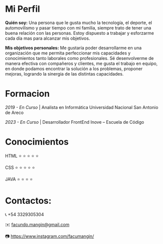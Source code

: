 # Mi Perfil

__Quién soy:__ Una persona que le gusta mucho la tecnología, el deporte, el automovilismo y pasar tiempo con mi familia, siempre trato de tener una buena relación con las personas. Estoy dispuesto a trabajar y esforzarme cada día mas para alcanzar mis objetivos.

__Mis objetivos personales:__ Me gustaría poder desarrollarme en una organización que me permita perfeccionar mis capacidades y conocimientos tanto laborales como profesionales. Sé desenvolverme de manera efectiva con compañeros y clientes, me gusta el trabajo en equipo, en donde podamos encontrar la solución a los problemas, proponer mejoras, logrando la sinergia de las distintas capacidades.

# Formacion
<em> 2019 - En Curso </em> | Analista en Informática   Universidad Nacional San Antonio de Areco

<em> 2023 - En Curso </em> | Desarrollador FrontEnd    Inove – Escuela de Código 

# Conocimientos
HTML  :star: :star: :star: :star: :star:

CSS   :star: :star: :star: :star: :star:

JAVA  :star: :star: :star: :star:

# Contactos:
:telephone_receiver: +54 3329305304

:envelope: facundo.mangin@gmail.com

:camera: https://www.instagram.com/facumangin/
